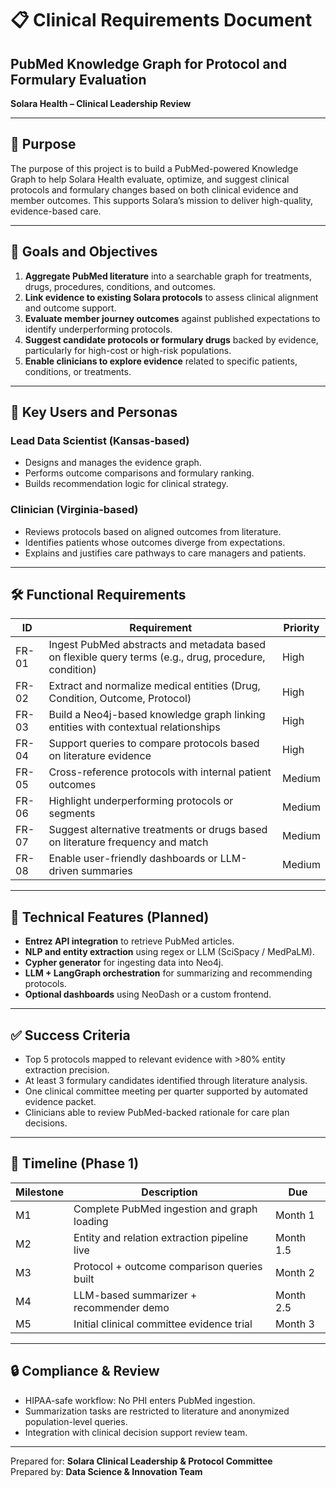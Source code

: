 
# 📋 Clinical Requirements Document  
## PubMed Knowledge Graph for Protocol and Formulary Evaluation  
**Solara Health – Clinical Leadership Review**

---

## 🧩 Purpose

The purpose of this project is to build a PubMed-powered Knowledge Graph to help Solara Health evaluate, optimize, and suggest clinical protocols and formulary changes based on both clinical evidence and member outcomes. This supports Solara’s mission to deliver high-quality, evidence-based care.

---

## 🎯 Goals and Objectives

1. **Aggregate PubMed literature** into a searchable graph for treatments, drugs, procedures, conditions, and outcomes.
2. **Link evidence to existing Solara protocols** to assess clinical alignment and outcome support.
3. **Evaluate member journey outcomes** against published expectations to identify underperforming protocols.
4. **Suggest candidate protocols or formulary drugs** backed by evidence, particularly for high-cost or high-risk populations.
5. **Enable clinicians to explore evidence** related to specific patients, conditions, or treatments.

---

## 👥 Key Users and Personas

### Lead Data Scientist (Kansas-based)
- Designs and manages the evidence graph.
- Performs outcome comparisons and formulary ranking.
- Builds recommendation logic for clinical strategy.

### Clinician (Virginia-based)
- Reviews protocols based on aligned outcomes from literature.
- Identifies patients whose outcomes diverge from expectations.
- Explains and justifies care pathways to care managers and patients.

---

## 🛠 Functional Requirements

| ID | Requirement | Priority |
|----|-------------|----------|
| FR-01 | Ingest PubMed abstracts and metadata based on flexible query terms (e.g., drug, procedure, condition) | High |
| FR-02 | Extract and normalize medical entities (Drug, Condition, Outcome, Protocol) | High |
| FR-03 | Build a Neo4j-based knowledge graph linking entities with contextual relationships | High |
| FR-04 | Support queries to compare protocols based on literature evidence | High |
| FR-05 | Cross-reference protocols with internal patient outcomes | Medium |
| FR-06 | Highlight underperforming protocols or segments | Medium |
| FR-07 | Suggest alternative treatments or drugs based on literature frequency and match | Medium |
| FR-08 | Enable user-friendly dashboards or LLM-driven summaries | Medium |

---

## 🤖 Technical Features (Planned)

- **Entrez API integration** to retrieve PubMed articles.
- **NLP and entity extraction** using regex or LLM (SciSpacy / MedPaLM).
- **Cypher generator** for ingesting data into Neo4j.
- **LLM + LangGraph orchestration** for summarizing and recommending protocols.
- **Optional dashboards** using NeoDash or a custom frontend.

---

## ✅ Success Criteria

- Top 5 protocols mapped to relevant evidence with >80% entity extraction precision.
- At least 3 formulary candidates identified through literature analysis.
- One clinical committee meeting per quarter supported by automated evidence packet.
- Clinicians able to review PubMed-backed rationale for care plan decisions.

---

## 📅 Timeline (Phase 1)

| Milestone | Description | Due |
|-----------|-------------|-----|
| M1 | Complete PubMed ingestion and graph loading | Month 1 |
| M2 | Entity and relation extraction pipeline live | Month 1.5 |
| M3 | Protocol + outcome comparison queries built | Month 2 |
| M4 | LLM-based summarizer + recommender demo | Month 2.5 |
| M5 | Initial clinical committee evidence trial | Month 3 |

---

## 🔒 Compliance & Review

- HIPAA-safe workflow: No PHI enters PubMed ingestion.
- Summarization tasks are restricted to literature and anonymized population-level queries.
- Integration with clinical decision support review team.

---

Prepared for: **Solara Clinical Leadership & Protocol Committee**  
Prepared by: **Data Science & Innovation Team**
